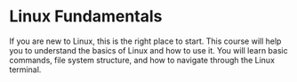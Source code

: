 # Linux Fundamentals

If you are new to Linux, this is the right place to start. This course will help you to understand the basics of Linux and how to use it. You will learn basic commands, file system structure, and how to navigate through the Linux terminal.
